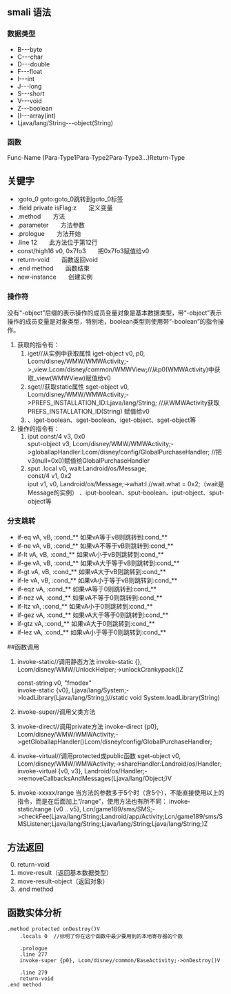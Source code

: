 ## 

## smali 语法
### 数据类型
* B---byte
* C---char
* D---double
* F---float
* I---int
* J---long
* S---short
* V---void
* Z---boolean
* [I---array(int)
* Ljava/lang/String---object(String)



### 函数
 Func-Name (Para-Type1Para-Type2Para-Type3...)Return-Type
 
## 关键字
* :goto_0     goto:goto_0跳转到goto_0标签
* .field private isFlag:z　　定义变量
* .method　　方法
* .parameter　　方法参数
* .prologue　　方法开始
* .line 12　　此方法位于第12行
* const/high16  v0, 0x7fo3　　把0x7fo3赋值给v0
* return-void　　函数返回void
* .end method　　函数结束
* new-instance　　创建实例

### 操作符
没有“-object”后缀的表示操作的成员变量对象是基本数据类型，带“-object”表示操作的成员变量是对象类型，特别地，boolean类型则使用带“-boolean”的指令操作。

 1. 获取的指令有：
    1. iget//从实例中获取属性
         iget-object v0, p0, Lcom/disney/WMW/WMWActivity;->_view:Lcom/disney/common/WMWView;//从p0(WMWActivity)中获取_view(WMWView)赋值给v0
    2. sget//获取static属性
         sget-object v0, Lcom/disney/WMW/WMWActivity;->PREFS_INSTALLATION_ID:Ljava/lang/String; //从WMWActivity获取 PREFS_INSTALLATION_ID(String) 赋值给v0
    3. 、iget-boolean、sget-boolean、iget-object、sget-object等
 2. 操作的指令有：
    1. iput
        const/4 v3, 0x0  
        sput-object v3, Lcom/disney/WMW/WMWActivity;->globalIapHandler:Lcom/disney/config/GlobalPurchaseHandler;  //把v3(null=0x0)赋值给GlobalPurchaseHandler
    2. sput
        .local v0, wait:Landroid/os/Message;  
        const/4 v1, 0x2  
        iput v1, v0, Landroid/os/Message;->what:I  //wait.what = 0x2;（wait是Message的实例）
    、iput-boolean、sput-boolean、iput-object、sput-object等
### 分支跳转
* if-eq vA, vB, :cond_**   如果vA等于vB则跳转到:cond_**
* if-ne vA, vB, :cond_**   如果vA不等于vB则跳转到:cond_**
* if-lt vA, vB, :cond_**    如果vA小于vB则跳转到:cond_**
* if-ge vA, vB, :cond_**   如果vA大于等于vB则跳转到:cond_**
* if-gt vA, vB, :cond_**   如果vA大于vB则跳转到:cond_**
* if-le vA, vB, :cond_**    如果vA小于等于vB则跳转到:cond_**
* if-eqz vA, :cond_**   如果vA等于0则跳转到:cond_**
* if-nez vA, :cond_**   如果vA不等于0则跳转到:cond_**
* if-ltz vA, :cond_**    如果vA小于0则跳转到:cond_**
* if-gez vA, :cond_**   如果vA大于等于0则跳转到:cond_**
* if-gtz vA, :cond_**   如果vA大于0则跳转到:cond_**
* if-lez vA, :cond_**    如果vA小于等于0则跳转到:cond_**

##函数调用
1. invoke-static//调用静态方法
    invoke-static {}, Lcom/disney/WMW/UnlockHelper;->unlockCrankypack()Z  
    
    const-string v0, "fmodex"  
    invoke-static {v0}, Ljava/lang/System;->loadLibrary(Ljava/lang/String;)//static void System.loadLibrary(String)
2. invoke-super//调用父类方法
3. invoke-direct//调用private方法
    invoke-direct {p0}, Lcom/disney/WMW/WMWActivity;->getGlobalIapHandler()Lcom/disney/config/GlobalPurchaseHandler;  
4. invoke-virtual//调用protected或public函数
    sget-object v0, Lcom/disney/WMW/WMWActivity;->shareHandler:Landroid/os/Handler;  
    invoke-virtual {v0, v3}, Landroid/os/Handler;->removeCallbacksAndMessages(Ljava/lang/Object;)V  
5. invoke-xxxxx/range 当方法的参数多于5个时（含5个），不能直接使用以上的指令，而是在后面加上“/range”，使用方法也有所不同： 
    invoke-static/range {v0 .. v5}, Lcn/game189/sms/SMS;->checkFee(Ljava/lang/String;Landroid/app/Activity;Lcn/game189/sms/SMSListener;Ljava/lang/String;Ljava/lang/String;Ljava/lang/String;)Z  
## 方法返回
0. return-void 
1. move-result（返回基本数据类型）
2. move-result-object（返回对象）
3. .end method  
## 函数实体分析
```smali
.method protected onDestroy()V  
    .locals 0  //标明了你在这个函数中最少要用到的本地寄存器的个数
   
    .prologue  
    .line 277  
    invoke-super {p0}, Lcom/disney/common/BaseActivity;->onDestroy()V  
   
    .line 279  
    return-void  
.end method  
```
